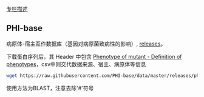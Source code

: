 
[专栏描述](https://cloud.tencent.com/developer/article/2397525)

## PHI-base
病原体-宿主互作数据库（基因对病原菌致病性的影响）, [releases](https://github.com/PHI-base/data/tree/master/releases)。 

下载蛋白序列后，其 Header 中包含 [Phenotype of mutant - Definition of phenotypes](http://www.phi-base.org/helpLink.htm#fields)，csv中则交代数据来源、宿主、病原体等信息
```bash
wget https://raw.githubusercontent.com/PHI-base/data/master/releases/phi-base_current.fas   ## phi-base_current.csv
```

使用方法为BLAST，注意去除'#'符号
